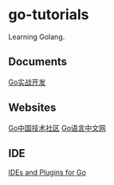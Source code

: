 # go-tutorials
Learning Golang.

## Documents
[Go实战开发](https://github.com/astaxie/go-best-practice)

## Websites
[Go中国技术社区](https://gocn.io/)
[Go语言中文网](https://studygolang.com/)

## IDE
[IDEs and Plugins for Go](https://github.com/golang/go/wiki/IDEsAndTextEditorPlugins)
